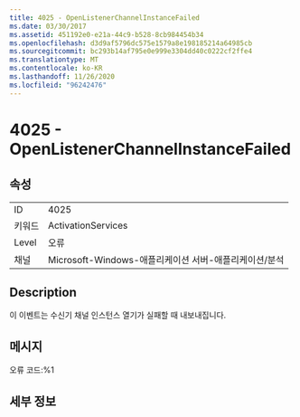 ```yaml
---
title: 4025 - OpenListenerChannelInstanceFailed
ms.date: 03/30/2017
ms.assetid: 451192e0-e21a-44c9-b528-8cb984454b34
ms.openlocfilehash: d3d9af5796dc575e1579a8e198185214a64985cb
ms.sourcegitcommit: bc293b14af795e0e999e3304dd40c0222cf2ffe4
ms.translationtype: MT
ms.contentlocale: ko-KR
ms.lasthandoff: 11/26/2020
ms.locfileid: "96242476"
---
```

# <a name="4025---openlistenerchannelinstancefailed"></a>4025 - OpenListenerChannelInstanceFailed

## <a name="properties"></a>속성  
  
|||  
|-|-|  
|ID|4025|  
|키워드|ActivationServices|  
|Level|오류|  
|채널|Microsoft-Windows-애플리케이션 서버-애플리케이션/분석|  
  
## <a name="description"></a>Description  

 이 이벤트는 수신기 채널 인스턴스 열기가 실패할 때 내보내집니다.  
  
## <a name="message"></a>메시지  

 오류 코드:%1  
  
## <a name="details"></a>세부 정보
